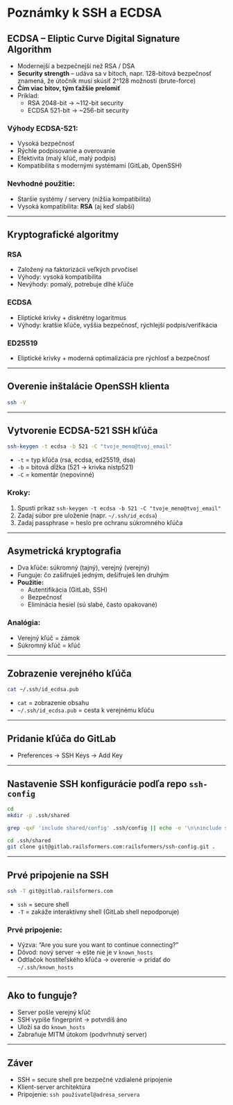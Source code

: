 # Poznámky k SSH a ECDSA

## ECDSA – Eliptic Curve Digital Signature Algorithm

- Modernejší a bezpečnejší než RSA / DSA
- **Security strength** – udáva sa v bitoch, napr. 128-bitová bezpečnosť znamená, že útočník musí skúsiť 2^128 možností (brute-force)
- **Čím viac bitov, tým ťažšie prelomiť**
- Príklad:  
  - RSA 2048-bit → ~112-bit security  
  - ECDSA 521-bit → ~256-bit security

### Výhody ECDSA-521:
- Vysoká bezpečnosť
- Rýchle podpisovanie a overovanie
- Efektivita (malý kľúč, malý podpis)
- Kompatibilita s modernými systémami (GitLab, OpenSSH)

### Nevhodné použitie:
- Staršie systémy / servery (nižšia kompatibilita)
- Vysoká kompatibilita: **RSA** (aj keď slabší)

---

## Kryptografické algoritmy

### RSA
- Založený na faktorizácii veľkých prvočísel
- Výhody: vysoká kompatibilita
- Nevýhody: pomalý, potrebuje dlhé kľúče

### ECDSA
- Eliptické krivky + diskrétny logaritmus
- Výhody: kratšie kľúče, vyššia bezpečnosť, rýchlejší podpis/verifikácia

### ED25519
- Eliptické krivky + moderná optimalizácia pre rýchlosť a bezpečnosť

---

## Overenie inštalácie OpenSSH klienta

```bash
ssh -V
```

---

## Vytvorenie ECDSA-521 SSH kľúča

```bash
ssh-keygen -t ecdsa -b 521 -C "tvoje_meno@tvoj_email"
```

- `-t` = typ kľúča (rsa, ecdsa, ed25519, dsa)
- `-b` = bitová dĺžka (521 → krivka nistp521)
- `-C` = komentár (nepovinné)

### Kroky:

1. Spusti príkaz `ssh-keygen -t ecdsa -b 521 -C "tvoje_meno@tvoj_email"`
2. Zadaj súbor pre uloženie (napr. `~/.ssh/id_ecdsa`)
3. Zadaj passphrase = heslo pre ochranu súkromného kľúča

---

## Asymetrická kryptografia

- Dva kľúče: súkromný (tajný), verejný (verejný)
- Funguje: čo zašifruješ jedným, dešifruješ len druhým
- **Použitie:**
  - Autentifikácia (GitLab, SSH)
  - Bezpečnosť
  - Eliminácia hesiel (sú slabé, často opakované)

### Analógia:
- Verejný kľúč = zámok
- Súkromný kľúč = kľúč

---

## Zobrazenie verejného kľúča

```bash
cat ~/.ssh/id_ecdsa.pub
```

- `cat` = zobrazenie obsahu
- `~/.ssh/id_ecdsa.pub` = cesta k verejnému kľúču

---

## Pridanie kľúča do GitLab

- Preferences → SSH Keys → Add Key

---

## Nastavenie SSH konfigurácie podľa repo `ssh-config`

```bash
cd
mkdir -p .ssh/shared
```

```bash
grep -qxF 'include shared/config' .ssh/config || echo -e '\n\ninclude shared/config' >> .ssh/config
```

```bash
cd .ssh/shared
git clone git@gitlab.railsformers.com:railsformers/ssh-config.git .
```

---

## Prvé pripojenie na SSH

```bash
ssh -T git@gitlab.railsformers.com
```

- `ssh` = secure shell
- `-T` = zakáže interaktívny shell (GitLab shell nepodporuje)

### Prvé pripojenie:
- Výzva: “Are you sure you want to continue connecting?”
- Dôvod: nový server → ešte nie je v `known_hosts`
- Odtlačok hostiteľského kľúča → overenie → pridať do `~/.ssh/known_hosts`

---

## Ako to funguje?

- Server pošle verejný kľúč
- SSH vypíše fingerprint → potvrdíš áno
- Uloží sa do `known_hosts`
- Zabraňuje MITM útokom (podvrhnutý server)

---

## Záver

- SSH = secure shell pre bezpečné vzdialené pripojenie
- Klient-server architektúra
- Pripojenie: `ssh používateľ@adresa_servera`
